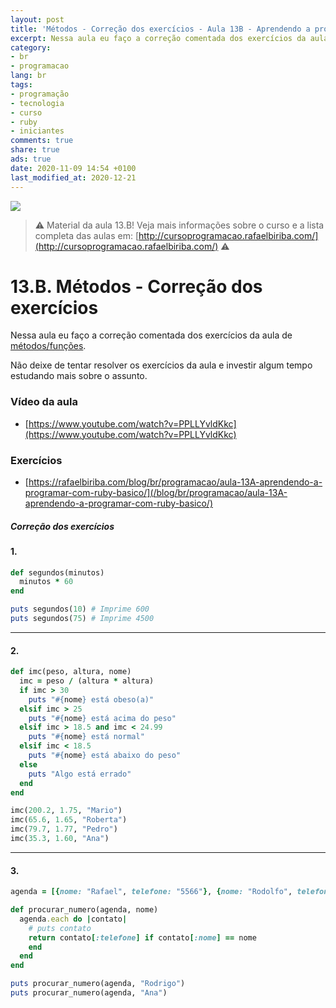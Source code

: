 ```yaml
---
layout: post
title: 'Métodos - Correção dos exercícios - Aula 13B - Aprendendo a programar com Ruby: O Básico para iniciantes'
excerpt: Nessa aula eu faço a correção comentada dos exercícios da aula de métodos/funções. Este é o material da aula 13B do curso aprendendo a programar com ruby, o básico para iniciantes. Nunca é tarde para começar a programar! Eu criei um curso gratuito, fácil e didático voltado para iniciantes. Confira mais informações aqui nessa publicação.
category:
- br
- programacao
lang: br
tags:
- programação
- tecnologia
- curso
- ruby
- iniciantes
comments: true
share: true
ads: true
date: 2020-11-09 14:54 +0100
last_modified_at: 2020-12-21
---
```

![](/blog/images/curso_ruby_basico/banner-curso-ruby-13B.jpg)

> :warning: Material da aula 13.B! Veja mais informações sobre o curso e a lista completa das aulas em: [http://cursoprogramacao.rafaelbiriba.com/](http://cursoprogramacao.rafaelbiriba.com/) :warning:

# 13.B. Métodos - Correção dos exercícios

Nessa aula eu faço a correção comentada dos exercícios da aula de [métodos/funções](https://rafaelbiriba.com/blog/br/programacao/aula-13A-aprendendo-a-programar-com-ruby-basico/).

Não deixe de tentar resolver os exercícios da aula e investir algum tempo estudando mais sobre o assunto.

### Vídeo da aula

- [https://www.youtube.com/watch?v=PPLLYvldKkc](https://www.youtube.com/watch?v=PPLLYvldKkc)

### Exercícios

- [https://rafaelbiriba.com/blog/br/programacao/aula-13A-aprendendo-a-programar-com-ruby-basico/](/blog/br/programacao/aula-13A-aprendendo-a-programar-com-ruby-basico/)

##### Correção dos exercícios

#### 1.

```ruby
def segundos(minutos)
  minutos * 60
end

puts segundos(10) # Imprime 600
puts segundos(75) # Imprime 4500
```

---

#### 2.

```ruby
def imc(peso, altura, nome)
  imc = peso / (altura * altura)
  if imc > 30
    puts "#{nome} está obeso(a)"
  elsif imc > 25
    puts "#{nome} está acima do peso"
  elsif imc > 18.5 and imc < 24.99
    puts "#{nome} está normal"
  elsif imc < 18.5
    puts "#{nome} está abaixo do peso"
  else
    puts "Algo está errado"
  end
end

imc(200.2, 1.75, "Mario")
imc(65.6, 1.65, "Roberta")
imc(79.7, 1.77, "Pedro")
imc(35.3, 1.60, "Ana")
```
---

#### 3.

```ruby
agenda = [{nome: "Rafael", telefone: "5566"}, {nome: "Rodolfo", telefone: "9988"}, {nome: "Romário", telefone: "2299"}, {nome: "Ana", telefone: "1634"}, {nome: "Rodrigo", telefone: "9533"}]

def procurar_numero(agenda, nome)
  agenda.each do |contato|
    # puts contato
    return contato[:telefone] if contato[:nome] == nome
    end
  end
end

puts procurar_numero(agenda, "Rodrigo")
puts procurar_numero(agenda, "Ana")
```
